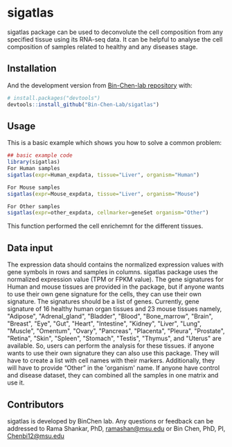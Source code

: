 
<!-- README.md is generated from README.Rmd. Please edit that file -->

# sigatlas

<!-- badges: start -->
<!-- badges: end -->

sigatlas package can be used to deconvolute the cell composition from
any specified tissue using its RNA-seq data. It can be helpful to
analyse the cell composition of samples related to healthy and any
diseases stage.

## Installation

And the development version from [Bin-Chen-lab
repository](https://github.com/Bin-Chen-Lab/sigatlas) with:

``` r
# install.packages("devtools")
devtools::install_github("Bin-Chen-Lab/sigatlas")
```

## Usage

This is a basic example which shows you how to solve a common problem:

``` r
## basic example code
library(sigatlas)
For Human samples
sigatlas(expr=Human_expdata, tissue="Liver", organism="Human")

For Mouse samples
sigatlas(expr=Mouse_expdata, tissue="Liver", organism="Mouse")

For Other samples
sigatlas(expr=other_expdata, cellmarker=geneSet organism="Other")
```

This function performed the cell enrichemnt for the different tissues.

## Data input

The expression data should contains the normalized expression values with gene symbols in rows and samples in columns. sigatlas package uses the normalized expression value (TPM or FPKM value). The gene signatures for Human and mouse tissues are provided in the package, but if anyone wants to use their own gene signature for the cells, they can use their own signature. The signatures should be a list of genes. Currently, gene signature of 16 healthy human organ tissues and 23 mouse tissues namely, "Adipose", "Adrenal_gland", "Bladder", "Blood", "Bone_marrow", "Brain", "Breast", "Eye", "Gut", "Heart", "Intestine", "Kidney", "Liver", "Lung", "Muscle", "Omentum", "Ovary", "Pancreas", "Placenta", "Pleura", "Prostate", "Retina", "Skin", "Spleen", "Stomach", "Testis", "Thymus", and "Uterus" are available. So, users can perform the analysis for these tissues. if anyone wants to use their own signature they can also use this package. They will have to create a list with cell names with their markers. Additionally, they will have to provide “Other” in the 'organism' name. If anyone have control and disease dataset, they can combined all the samples in one matrix and use it.

## Contributors

sigatlas is developed by BinChen lab. Any questions or feedback can be
addressed to Rama Shankar, PhD, <ramashan@msu.edu> or Bin Chen, PhD, PI,
<Chenbi12@msu.edu>
